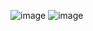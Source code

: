 ![image](https://github.com/user-attachments/assets/3e2524f1-5b38-4aba-a79b-58ba8a82c606)
![image](https://github.com/user-attachments/assets/a4c46d57-8f40-46c4-94ed-22937f09275e)
